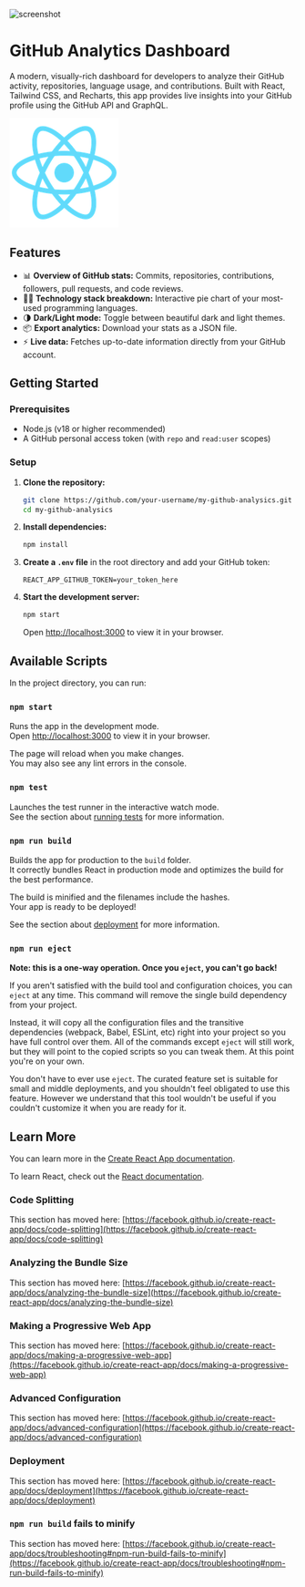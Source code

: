 ![screenshot](public/img.png)

# GitHub Analytics Dashboard

A modern, visually-rich dashboard for developers to analyze their GitHub activity, repositories, language usage, and contributions. Built with React, Tailwind CSS, and Recharts, this app provides live insights into your GitHub profile using the GitHub API and GraphQL.

![screenshot](public/logo192.png)

## Features

- 📊 **Overview of GitHub stats:** Commits, repositories, contributions, followers, pull requests, and code reviews.
- 🧑‍💻 **Technology stack breakdown:** Interactive pie chart of your most-used programming languages.
- 🌗 **Dark/Light mode:** Toggle between beautiful dark and light themes.
- 📦 **Export analytics:** Download your stats as a JSON file.
- ⚡ **Live data:** Fetches up-to-date information directly from your GitHub account.

## Getting Started

### Prerequisites

- Node.js (v18 or higher recommended)
- A GitHub personal access token (with `repo` and `read:user` scopes)

### Setup

1. **Clone the repository:**
   ```sh
   git clone https://github.com/your-username/my-github-analysics.git
   cd my-github-analysics
   ```
2. **Install dependencies:**
   ```sh
   npm install
   ```
3. **Create a `.env` file** in the root directory and add your GitHub token:
   ```env
   REACT_APP_GITHUB_TOKEN=your_token_here
   ```
4. **Start the development server:**
   ```sh
   npm start
   ```
   Open [http://localhost:3000](http://localhost:3000) to view it in your browser.

## Available Scripts

In the project directory, you can run:

### `npm start`

Runs the app in the development mode.\
Open [http://localhost:3000](http://localhost:3000) to view it in your browser.

The page will reload when you make changes.\
You may also see any lint errors in the console.

### `npm test`

Launches the test runner in the interactive watch mode.\
See the section about [running tests](https://facebook.github.io/create-react-app/docs/running-tests) for more information.

### `npm run build`

Builds the app for production to the `build` folder.\
It correctly bundles React in production mode and optimizes the build for the best performance.

The build is minified and the filenames include the hashes.\
Your app is ready to be deployed!

See the section about [deployment](https://facebook.github.io/create-react-app/docs/deployment) for more information.

### `npm run eject`

**Note: this is a one-way operation. Once you `eject`, you can't go back!**

If you aren't satisfied with the build tool and configuration choices, you can `eject` at any time. This command will remove the single build dependency from your project.

Instead, it will copy all the configuration files and the transitive dependencies (webpack, Babel, ESLint, etc) right into your project so you have full control over them. All of the commands except `eject` will still work, but they will point to the copied scripts so you can tweak them. At this point you're on your own.

You don't have to ever use `eject`. The curated feature set is suitable for small and middle deployments, and you shouldn't feel obligated to use this feature. However we understand that this tool wouldn't be useful if you couldn't customize it when you are ready for it.

## Learn More

You can learn more in the [Create React App documentation](https://facebook.github.io/create-react-app/docs/getting-started).

To learn React, check out the [React documentation](https://reactjs.org/).

### Code Splitting

This section has moved here: [https://facebook.github.io/create-react-app/docs/code-splitting](https://facebook.github.io/create-react-app/docs/code-splitting)

### Analyzing the Bundle Size

This section has moved here: [https://facebook.github.io/create-react-app/docs/analyzing-the-bundle-size](https://facebook.github.io/create-react-app/docs/analyzing-the-bundle-size)

### Making a Progressive Web App

This section has moved here: [https://facebook.github.io/create-react-app/docs/making-a-progressive-web-app](https://facebook.github.io/create-react-app/docs/making-a-progressive-web-app)

### Advanced Configuration

This section has moved here: [https://facebook.github.io/create-react-app/docs/advanced-configuration](https://facebook.github.io/create-react-app/docs/advanced-configuration)

### Deployment

This section has moved here: [https://facebook.github.io/create-react-app/docs/deployment](https://facebook.github.io/create-react-app/docs/deployment)

### `npm run build` fails to minify

This section has moved here: [https://facebook.github.io/create-react-app/docs/troubleshooting#npm-run-build-fails-to-minify](https://facebook.github.io/create-react-app/docs/troubleshooting#npm-run-build-fails-to-minify)
#
